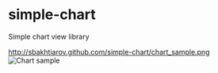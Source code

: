 simple-chart
============

Simple chart view library

http://sbakhtiarov.github.com/simple-chart/chart_sample.png
![Chart sample](sbakhtiarov.github.com/simple-chart/chart_sample.png)
